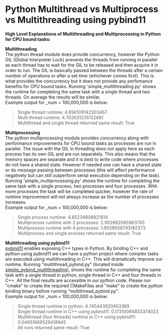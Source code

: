 # Python Multithread vs Multiprocess vs Multithreading using pybind11

**High Level Explanations of Multithreading and Multiprocessing in Python for CPU bound tasks:**

**Multithreading** <br>
The python thread module does provide concurrency, however the Python GIL (Global Interpreter Lock) prevents the threads from running in parallel as each thread has to wait for the GIL to be released and then acquire it in order to run. The GIL is basically passed between the threads after a certain number of operations or after a set time (whichever comes first). This is what provides the concurrency but it does not provide any perfomance benefits for CPU bound tasks. Running 'simple_multithreading.py' shows the runtime for completing the same task with a single thread and two threads. On average the results will be similar. <br>
Example output for _num = 100,000,000 is below: <br>
  > Single thread runtime: 4.856109142303467 <br>
    Multi thread runtime: 4.702631235122681 <br>
    Multithread and single thread returned same result: True <br>

**Multiprocessing** <br>
The python multiprocessing module provides concurrency along with performance improvements for CPU bound tasks as processes are run in parallel. The issue with the GIL in threading does not apply here as each process has its own GIL and are run separately. This also means that the memory spaces are separate and it is best to write code where processes do not have a shared state. However if needed one can have a shared state or do message passing between processes (this will affect performance negatively but can still outperform serial execution depending on the task). Running 'simple_multiprocessing.py' shows the runtime for completing the same task with a single process, two processes and four processes. With more processes the task will be completed quicker, however the rate of runtime improvement will not always increase as the number of processes increases. <br>
Example output for _num = 100,000,000 is below: <br>
 >  Single process runtime: 4.85234808921814 <br>
    Multiprocess runtime with 2 processes: 2.902682065963745 <br>
    Multiprocess runtime with 4 processes: 1.6929938793182373 <br>
    Multiprocess and single process returned same result: True <br>

**Multithreading using pybind11** <br>
[pybind11](https://github.com/pybind/pybind11) enables exposing C++ types in Python. By binding C++ and python using pybind11 we can have a python project where complex tasks are executed using multithreading in C++. This will dramatically improve our runtime. Running "multithread_pybind.py" (located inside [simple_pybind_multithreading](/simple_pybind_multithreading)), shows the runtime for completing the same task with a single thread in python, single thread in C++ and four threads in C++. All the final results are accessible in our python code. Please run "cmake" to create the required CMakeFiles and "make" to create the python binding binary before running "multithread_pybind.py". <br>
Example output for _num = 100,000,000 is below: <br>
  > Single thread runtime in python: 4.745443820953369 <br>
    Single thread runtime in C++ using pybind11: 0.17310094833374023 <br>
    Multithread (four threads) runtime in C++ using pybind11: 0.04651689529418945 <br>
    All runs returned same result: True

